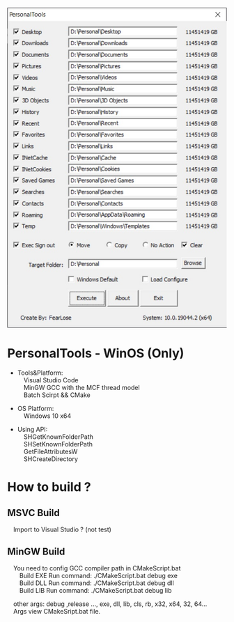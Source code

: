 ![image](https://github.com/GFearLose/PersonalTools/raw/master/GuiMain.jpg)
# PersonalTools - WinOS (Only)
- Tools&Platform:<br>
&emsp;Visual Studio Code<br>
&emsp;MinGW GCC with the MCF thread model<br>
&emsp;Batch Scirpt && CMake<br>

- OS Platform:<br>
&emsp;Windows 10 x64

- Using API:<br>
&emsp;SHGetKnownFolderPath<br>
&emsp;SHSetKnownFolderPath<br>
&emsp;GetFileAttributesW<br>
&emsp;SHCreateDirectory<br>

# How to build ?
<h2>MSVC Build</h2>
&emsp;Import to Visual Studio ? (not test)<bt>

<h2>MinGW Build</h2>
&emsp;You need to config GCC compiler path in CMakeScript.bat<br>
&emsp;&emsp;Build EXE Run command: ./CMakeScript.bat debug exe<br>
&emsp;&emsp;Build DLL Run command: ./CMakeScript.bat debug dll<br>
&emsp;&emsp;Build LIB Run command: ./CMakeScript.bat debug lib<br>

&emsp;other args: debug ,release ..., exe, dll, lib, cls, rb, x32, x64, 32, 64...<br>
&emsp;Args view CMakeSript.bat file.
